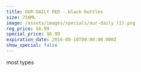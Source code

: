 ```yaml
---
title: OUR DAILY RED - black bottles
size: 750ML
image: /assets/images/specials/our-daily (2).png
reg_price: $8.99
special_price: $6.99
expiration_date: 2016-08-10T00:00:00.000Z
show_special: false
---
```



most types